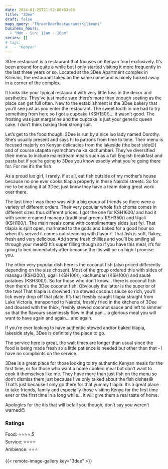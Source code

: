 ```yaml
---
date: 2024-01-25T21:52:06+03:00
title: "3Dee"
draft: false
maps_query: "Three+Dee+Restaurant+Kilimani"
business_hours:
  - "Mon - Sun: 11am - 10pm"
series: []
# tags:
#   - "Kenyan"
---
```


3Dee restaurant is a restaurant that focuses on Kenyan food exclusively. It’s been around for quite a while but I only started visiting it more frequently in the last three years or so. Located at the 3Dee Apartment complex in Kilimani, the restaurant takes on the same name and is nicely tucked away in a corner of the complex.

It looks like your typical restaurant with very little fuss in the decor and aesthetics. They’ve just made sure there’s more than enough seating as the place can get full often. New to the establishment is the 3Dee bakery that you’ll see just as you enter the restaurant. The sweet tooth in me had to try something from here so I got a cupcake (KSH150/)… it wasn’t good. The frosting was just margarine and the cupcake is just your generic queen cake. I don’t think baking their strong suit.

Let’s get to the food though. 3Dee is run by a nice luo lady named Dorothy. She’s usually present and says hi to patrons from time to time. Their menu is focused majorly on Kenyan delicacies from the lakeside (the best side😉) and of course utapata nyamchom na ka kachumbari. They’ve diversified their menu to include mainstream meals such as a full English breakfast and pasta but if you’re going to 3Dee you know exactly what you’re going there for. For me it’s the fish.

As a proud luo girl, I rarely, if at all, eat fish outside of my mother’s house because no one ever cooks tilapia properly in these Nairobi streets. So for me to be eating it at 3Dee, just know they have a team doing great work over there.

The last time I was there was with a big group of friends so there were a variety of different orders. Their very popular whole fish choma comes in different sizes thus different prices. I got the one for KSH1600/ and had it with some creamed managu (traditional greens-KSH350/) and Ugali (KSH100/). The main meals come with complimentary sides just fyi. That tilapia is split open, marinated to the gods and baked for a good hour so when it’s served it comes out steaming with flavour! That fish is soft, flakey, fresh and very delicious. Add some fresh chillies and you’ll be smiling all through your meal😋 It’s super filling though so if you have this meal, it’s for going to bed immediately after because the itis will be on high I promise you.

The other very popular dish here is the coconut fish (also priced differently depending on the size chosen). Most of the group ordered this with sides of managu (KSH300/), ugali (KSH100/), kachumbari (KSH100/) and sauté potatoes (KSH300/). So for those who don’t know… there is coconut fish then there’s the 3Dee coconut fish. Obviously the latter is the superior of the two! That tilapia is drowned in a stewed coconut sauce so rich, you’ll lick every drop off that plate. It’s that freshly caught tilapia straight from Lake Victoria, transported to Nairobi, freshly fried in the kitchens of 3Dee and doused with the thick, freshly stewed coconut sauce and left to simmer so that the flavours seamlessly flow in that pan… a glorious meal you will want to have again and again… and again.

If you’re ever looking to have authentic stewed and/or baked tilapia, lakeside style, 3Dee is definitely the place to go.

The service here is great, the wait times are longer than usual since the food is being made fresh so a little patience is needed but other than that - I have no complaints on the service.

3Dee is a great place for those looking to try authentic Kenyan meals for the first time, or for those who want a home cooked meal but don’t want to cook it themselves like me. They have more than just fish on the menu so don’t dismiss them just because I’ve only talked about the fish dishes😅 That’s just because I only go there for that yummy tilapia. It’s a great place to take friends, family and especially those visiting Kenya for the first time ever or the first time in a long while… it will give them a real taste of home.

Apologies for the itis that will befall you though, don’t say you weren’t warned😉

### Ratings

Food: ⭐️⭐️⭐️⭐️.5<br>
Service: ⭐️⭐️⭐️⭐️<br>
Ambience: ⭐️⭐️⭐️<br>

{{< remote-image-gallery key="3dee" >}}
